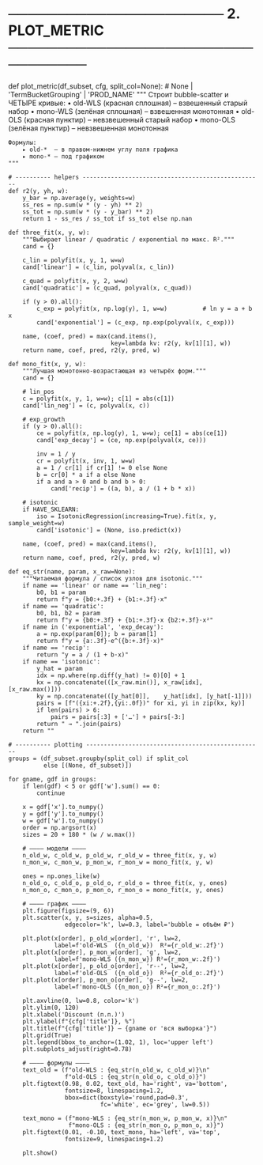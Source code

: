 # ────────────────────── 2.  PLOT_METRIC ─────────────────────────────────
def plot_metric(df_subset,
                cfg,
                split_col=None):               # None | 'TermBucketGrouping' | 'PROD_NAME'
    """
    Строит bubble-scatter и ЧЕТЫРЕ кривые:
        • old-WLS  (красная сплошная)      – взвешенный старый набор
        • mono-WLS (зелёная сплошная)      – взвешенная монотонная
        • old-OLS  (красная пунктир)       – невзвешенный старый набор
        • mono-OLS (зелёная пунктир)       – невзвешенная монотонная

    Формулы:
        ▸ old-*  — в правом-нижнем углу поля графика
        ▸ mono-* — под графиком
    """

    # ---------- helpers ---------------------------------------------------
    def r2(y, yh, w):
        y_bar = np.average(y, weights=w)
        ss_res = np.sum(w * (y - yh) ** 2)
        ss_tot = np.sum(w * (y - y_bar) ** 2)
        return 1 - ss_res / ss_tot if ss_tot else np.nan

    def three_fit(x, y, w):
        """Выбирает linear / quadratic / exponential по макс. R²."""
        cand = {}

        c_lin = polyfit(x, y, 1, w=w)
        cand['linear'] = (c_lin, polyval(x, c_lin))

        c_quad = polyfit(x, y, 2, w=w)
        cand['quadratic'] = (c_quad, polyval(x, c_quad))

        if (y > 0).all():
            c_exp = polyfit(x, np.log(y), 1, w=w)          # ln y = a + b x
            cand['exponential'] = (c_exp, np.exp(polyval(x, c_exp)))

        name, (coef, pred) = max(cand.items(),
                                 key=lambda kv: r2(y, kv[1][1], w))
        return name, coef, pred, r2(y, pred, w)

    def mono_fit(x, y, w):
        """Лучшая монотонно-возрастающая из четырёх форм."""
        cand = {}

        # lin_pos
        c = polyfit(x, y, 1, w=w); c[1] = abs(c[1])
        cand['lin_neg'] = (c, polyval(x, c))

        # exp_growth
        if (y > 0).all():
            ce = polyfit(x, np.log(y), 1, w=w); ce[1] = abs(ce[1])
            cand['exp_decay'] = (ce, np.exp(polyval(x, ce)))

            inv = 1 / y
            cr = polyfit(x, inv, 1, w=w)
            a = 1 / cr[1] if cr[1] != 0 else None
            b = cr[0] * a if a else None
            if a and a > 0 and b and b > 0:
                cand['recip'] = ((a, b), a / (1 + b * x))

        # isotonic
        if HAVE_SKLEARN:
            iso = IsotonicRegression(increasing=True).fit(x, y, sample_weight=w)
            cand['isotonic'] = (None, iso.predict(x))

        name, (coef, pred) = max(cand.items(),
                                 key=lambda kv: r2(y, kv[1][1], w))
        return name, coef, pred, r2(y, pred, w)

    def eq_str(name, param, x_raw=None):
        """Читаемая формула / список узлов для isotonic."""
        if name == 'linear' or name == 'lin_neg':
            b0, b1 = param
            return f"y = {b0:+.3f} + {b1:+.3f}·x"
        if name == 'quadratic':
            b0, b1, b2 = param
            return f"y = {b0:+.3f} + {b1:+.3f}·x {b2:+.3f}·x²"
        if name in ('exponential', 'exp_decay'):
            a = np.exp(param[0]); b = param[1]
            return f"y = {a:.3f}·e^({b:+.3f}·x)"
        if name == 'recip':
            return "y = a / (1 + b·x)"
        if name == 'isotonic':
            y_hat = param
            idx = np.where(np.diff(y_hat) != 0)[0] + 1
            kx = np.concatenate(([x_raw.min()], x_raw[idx], [x_raw.max()]))
            ky = np.concatenate(([y_hat[0]],    y_hat[idx], [y_hat[-1]]))
            pairs = [f"({xi:+.2f},{yi:.0f})" for xi, yi in zip(kx, ky)]
            if len(pairs) > 6:
                pairs = pairs[:3] + ['…'] + pairs[-3:]
            return " → ".join(pairs)
        return ""

    # ---------- plotting --------------------------------------------------
    groups = (df_subset.groupby(split_col) if split_col
              else [(None, df_subset)])

    for gname, gdf in groups:
        if len(gdf) < 5 or gdf['w'].sum() == 0:
            continue

        x = gdf['x'].to_numpy()
        y = gdf['y'].to_numpy()
        w = gdf['w'].to_numpy()
        order = np.argsort(x)
        sizes = 20 + 180 * (w / w.max())

        # —––– модели —–––
        n_old_w, c_old_w, p_old_w, r_old_w = three_fit(x, y, w)
        n_mon_w, c_mon_w, p_mon_w, r_mon_w = mono_fit(x, y, w)

        ones = np.ones_like(w)
        n_old_o, c_old_o, p_old_o, r_old_o = three_fit(x, y, ones)
        n_mon_o, c_mon_o, p_mon_o, r_mon_o = mono_fit(x, y, ones)

        # —––– график —–––
        plt.figure(figsize=(9, 6))
        plt.scatter(x, y, s=sizes, alpha=0.5,
                    edgecolor='k', lw=0.3, label='bubble = объём ₽')

        plt.plot(x[order], p_old_w[order], 'r', lw=2,
                 label=f'old-WLS  ({n_old_w})  R²={r_old_w:.2f}')
        plt.plot(x[order], p_mon_w[order], 'g', lw=2,
                 label=f'mono-WLS ({n_mon_w}) R²={r_mon_w:.2f}')
        plt.plot(x[order], p_old_o[order], 'r--', lw=2,
                 label=f'old-OLS  ({n_old_o})  R²={r_old_o:.2f}')
        plt.plot(x[order], p_mon_o[order], 'g--', lw=2,
                 label=f'mono-OLS ({n_mon_o}) R²={r_mon_o:.2f}')

        plt.axvline(0, lw=0.8, color='k')
        plt.ylim(0, 120)
        plt.xlabel('Discount (п.п.)')
        plt.ylabel(f"{cfg['title']}, %")
        plt.title(f"{cfg['title']} — {gname or 'вся выборка'}")
        plt.grid(True)
        plt.legend(bbox_to_anchor=(1.02, 1), loc='upper left')
        plt.subplots_adjust(right=0.78)

        # —––– формулы —–––
        text_old = (f"old-WLS : {eq_str(n_old_w, c_old_w)}\n"
                    f"old-OLS : {eq_str(n_old_o, c_old_o)}")
        plt.figtext(0.98, 0.02, text_old, ha='right', va='bottom',
                    fontsize=8, linespacing=1.2,
                    bbox=dict(boxstyle='round,pad=0.3',
                              fc='white', ec='grey', lw=0.5))

        text_mono = (f"mono-WLS : {eq_str(n_mon_w, p_mon_w, x)}\n"
                     f"mono-OLS : {eq_str(n_mon_o, p_mon_o, x)}")
        plt.figtext(0.01, -0.10, text_mono, ha='left', va='top',
                    fontsize=9, linespacing=1.2)

        plt.show()
